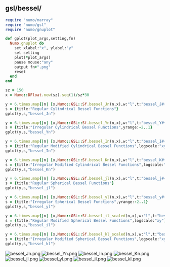 ## gsl/bessel/

```ruby
require "numo/narray"
require "numo/gsl"
require "numo/gnuplot"

def gplot(plot_args,setting,fn)
  Numo.gnuplot do
    set xlabel:"x", ylabel:"y"
    set setting
    plot(*plot_args)
    pause mouse:"any"
    output fn+".png"
    reset
  end
end

sz = 150
x = Numo::DFloat.new(sz).seq(1)/sz*30

y = 6.times.map{|n| [x,Numo::GSL::Sf.bessel_Jn(n,x),w:"l",t:"bessel_J#{n}"]}
s = {title:"Regular Cylindrical Bessel Functions"}
gplot(y,s,"bessel_Jn")

y = 6.times.map{|n| [x,Numo::GSL::Sf.bessel_Yn(n,x),w:"l",t:"bessel_Y#{n}"]}
s = {title:"Irregular Cylindrical Bessel Functions",yrange:-2..1}
gplot(y,s,"bessel_Yn")

y = 6.times.map{|n| [x,Numo::GSL::Sf.bessel_In(n,x),w:"l",t:"bessel_I#{n}"]}
s = {title:"Regular Modified Cylindrical Bessel Functions",logscale:"xy"}
gplot(y,s,"bessel_In")

y = 6.times.map{|n| [x,Numo::GSL::Sf.bessel_Kn(n,x),w:"l",t:"bessel_K#{n}"]}
s = {title:"Irregular Modified Cylindrical Bessel Functions",logscale:"xy"}
gplot(y,s,"bessel_Kn")

y = 6.times.map{|n| [x,Numo::GSL::Sf.bessel_jl(n,x),w:"l",t:"bessel_j#{n}"]}
s = {title:"Regular Spherical Bessel Functions"}
gplot(y,s,"bessel_jl")

y = 6.times.map{|n| [x,Numo::GSL::Sf.bessel_yl(n,x),w:"l",t:"bessel_y#{n}"]}
s = {title:"Irregular Spherical Bessel Functions",yrange:-2..1}
gplot(y,s,"bessel_yl")

y = 6.times.map{|n| [x,Numo::GSL::Sf.bessel_il_scaled(n,x),w:"l",t:"bessel_i#{n}"]}
s = {title:"Regular Modified Spherical Bessel Functions",logscale:"xy"}
gplot(y,s,"bessel_il")

y = 6.times.map{|n| [x,Numo::GSL::Sf.bessel_kl_scaled(n,x),w:"l",t:"bessel_k#{n}"]}
s = {title:"Irregular Modified Spherical Bessel Functions",logscale:"xy"}
gplot(y,s,"bessel_kl")
```

![bessel_Jn.png](https://raw.github.com/ruby-numo/numo-gnuplot-demo/master/gsl/bessel/bessel_Jn.png)
![bessel_Yn.png](https://raw.github.com/ruby-numo/numo-gnuplot-demo/master/gsl/bessel/bessel_Yn.png)
![bessel_In.png](https://raw.github.com/ruby-numo/numo-gnuplot-demo/master/gsl/bessel/bessel_In.png)
![bessel_Kn.png](https://raw.github.com/ruby-numo/numo-gnuplot-demo/master/gsl/bessel/bessel_Kn.png)
![bessel_jl.png](https://raw.github.com/ruby-numo/numo-gnuplot-demo/master/gsl/bessel/bessel_jl.png)
![bessel_yl.png](https://raw.github.com/ruby-numo/numo-gnuplot-demo/master/gsl/bessel/bessel_yl.png)
![bessel_il.png](https://raw.github.com/ruby-numo/numo-gnuplot-demo/master/gsl/bessel/bessel_il.png)
![bessel_kl.png](https://raw.github.com/ruby-numo/numo-gnuplot-demo/master/gsl/bessel/bessel_kl.png)

